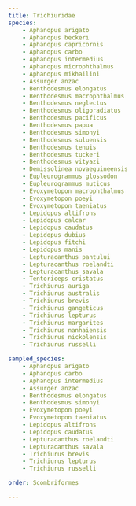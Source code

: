 ```yaml
---
title: Trichiuridae
species:
    - Aphanopus arigato
    - Aphanopus beckeri
    - Aphanopus capricornis
    - Aphanopus carbo
    - Aphanopus intermedius
    - Aphanopus microphthalmus
    - Aphanopus mikhailini
    - Assurger anzac
    - Benthodesmus elongatus
    - Benthodesmus macrophthalmus
    - Benthodesmus neglectus
    - Benthodesmus oligoradiatus
    - Benthodesmus pacificus
    - Benthodesmus papua
    - Benthodesmus simonyi
    - Benthodesmus suluensis
    - Benthodesmus tenuis
    - Benthodesmus tuckeri
    - Benthodesmus vityazi
    - Demissolinea novaeguineensis
    - Eupleurogrammus glossodon
    - Eupleurogrammus muticus
    - Evoxymetopon macrophthalmus
    - Evoxymetopon poeyi
    - Evoxymetopon taeniatus
    - Lepidopus altifrons
    - Lepidopus calcar
    - Lepidopus caudatus
    - Lepidopus dubius
    - Lepidopus fitchi
    - Lepidopus manis
    - Lepturacanthus pantului
    - Lepturacanthus roelandti
    - Lepturacanthus savala
    - Tentoriceps cristatus
    - Trichiurus auriga
    - Trichiurus australis
    - Trichiurus brevis
    - Trichiurus gangeticus
    - Trichiurus lepturus
    - Trichiurus margarites
    - Trichiurus nanhaiensis
    - Trichiurus nickolensis
    - Trichiurus russelli

sampled_species:
    - Aphanopus arigato
    - Aphanopus carbo
    - Aphanopus intermedius
    - Assurger anzac
    - Benthodesmus elongatus
    - Benthodesmus simonyi
    - Evoxymetopon poeyi
    - Evoxymetopon taeniatus
    - Lepidopus altifrons
    - Lepidopus caudatus
    - Lepturacanthus roelandti
    - Lepturacanthus savala
    - Trichiurus brevis
    - Trichiurus lepturus
    - Trichiurus russelli

order: Scombriformes

---
```

